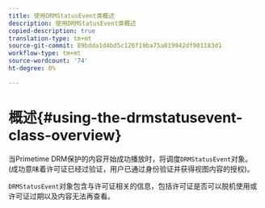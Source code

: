 ```yaml
---
title: 使用DRMStatusEvent类概述
description: 使用DRMStatusEvent类概述
copied-description: true
translation-type: tm+mt
source-git-commit: 89bdda1d4bd5c126f19ba75a819942df901183d1
workflow-type: tm+mt
source-wordcount: '74'
ht-degree: 0%

---
```



# 概述{#using-the-drmstatusevent-class-overview}

当Primetime DRM保护的内容开始成功播放时，将调度`DRMStatusEvent`对象。 (成功意味着许可证已经过验证，用户已通过身份验证并获得视图内容的授权)。

`DRMStatusEvent`对象包含与许可证相关的信息，包括许可证是否可以脱机使用或许可证过期以及内容无法再查看。
